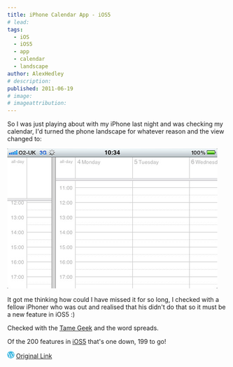 ```yaml
---
title: iPhone Calendar App - iOS5
# lead:
tags:
  - iOS
  - iOS5
  - app
  - calendar
  - landscape
author: AlexHedley
# description:
published: 2011-06-19
# image:
# imageattribution:
---
```


So I was just playing about with my iPhone last night and was checking my calendar, I'd turned the phone landscape for whatever reason and the view changed to:

![](images/5847781965_d6eb5e6c96_z.jpg "Calendar App")

It got me thinking how could I have missed it for so long, I checked with a fellow iPhoner who was out and realised that his didn't do that so it must be a new feature in iOS5 :)

Checked with the [Tame Geek](http://www.tame-geek.co.uk/author/geek/) and the word spreads.

Of the 200 features in [iOS5](http://www.apple.com/ios/ios5/) that's one down, 199 to go!

![Wordpress](../images/wordpress.png "Wordpress") [Original Link](https://alexhedley.wordpress.com/2011/06/19/iphone-calendar-app-ios5/)
